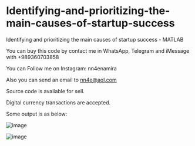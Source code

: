 # Identifying-and-prioritizing-the-main-causes-of-startup-success
Identifying and prioritizing the main causes of startup success - MATLAB

You can buy this code by contact me in WhatsApp, Telegram and iMessage with +989360703858

You can Follow me on Instagram: nn4enamira

Also you can send an email to nn4e@aol.com

Source code is available for sell.

Digital currency transactions are accepted.

Some output is as below:

![image](https://github.com/user-attachments/assets/19f4d891-9e03-4e9b-852b-b9878a974855)

![image](https://github.com/user-attachments/assets/279ae2da-4fd9-48da-9c53-b566b09db7e9)


